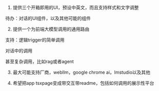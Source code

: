 1. 提供三个开箱即用的UI，预设中英文，而且支持样式和文字调整

待办：对话的UI组件，以及其他可能的组件


2. 提供一个为前端大模型调用的通用路由

支持：逻辑trigger的简单调用

对话中的调用

甚至复杂调用，比如rag或者agent

3. 最大可能支持厂商，webllm，google chrome ai，lmstudio以及其他

4. 希望把app tsxpage变成带交互带readme，包括如何调用的展示性平台